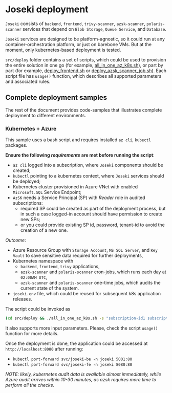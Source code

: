 # Joseki deployment

`Joseki` consists of `backend`, `frontend`, `trivy-scanner`, `azsk-scanner`, `polaris-scanner` services that depend on `Blob Storage`, `Queue Service`, and `Database`.

`Joseki` services are designed to be platform-agnostic, so it could run at any container-orchestration platform, or just on barebone VMs. But at the moment, only kubernetes-based deployment is tested.

`src/deploy` folder contains a set of scripts, which could be used to provision the entire solution in one go (for example, [all_in_one_az_k8s.sh](src/deploy/all_in_one_az_k8s.sh)), or part by part (for example, [deploy_frontend.sh](src/deploy/frontend/deploy_frontend.sh) or [deploy_azsk_scanner_job.sh](src/deploy/azsk/deploy_azsk_scanner_job.sh)). Each script file has `usage()` function, which describes all supported parameters and associated rules.

## Complete deployment samples

The rest of the document provides code-samples that illustrates complete deployment to different environments.

### Kubernetes + Azure

This sample uses a bash script and requires installed `az cli`, `kubectl` packages.

**Ensure the following _requirements_ are met before running the script**:

- `az cli` logged into a subscription, where `Joseki` components should be created;
- `kubectl` pointing to a kubernetes context, where `Joseki` services should be deployed;
- Kubernetes cluster provisioned in Azure VNet with enabled `Microsoft.SQL` Service Endpoint;
- `AzSK` needs a Service Principal (SP) with _Reader_ role in audited subscriptions:
  - required SP could be created as part of the deployment process, but in such a case logged-in account should have permission to create new SPs;
  - or you could provide existing SP id, password, tenant-id to avoid the creation of a new one.

_Outcome_:

- Azure Resource Group with `Storage Account`, `MS SQL Server`, and `Key Vault` to save sensitive data required for further deployments,
- Kubernetes namespace with
  - `backend`, `frontend`, `trivy` applications,
  - `azsk-scanner` and `polaris-scanner` cron-jobs, which runs each day at `02:00AM UTC`,
  - `azsk-scanner` and `polaris-scanner` one-time jobs, which audits the current state of the system.
- `joseki.env` file, which could be reused for subsequent k8s application releases.

The script could be invoked as

```bash
(cd src/deploy && ./all_in_one_az_k8s.sh -s "subscription-id1 subscription-id2" -k "/subscriptions/{SubID}/resourceGroups/{ResourceGroup}/providers/Microsoft.Network/virtualNetworks/{VNETName}/subnets/{SubnetName}'")
```

It also supports more input parameters. Please, check the script `usage()` function for more details.

Once the deployment is done, the application could be accessed at `http://localhost:8080` after running:

- `kubectl port-forward svc/joseki-be -n joseki 5001:80`
- `kubectl port-forward svc/joseki-fe -n joseki 8080:80`

*NOTE: likely, kubernetes audit data is available almost immediately, while Azure audit arrives within 10-30 minutes, as azsk requires more time to perform all the checks.*
